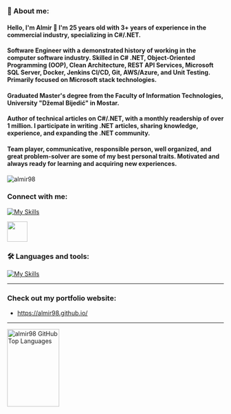 
### 📜 About me:

#### Hello, I'm Almir 👋 I'm 25 years old with 3+ years of experience in the commercial industry, specializing in C#/.NET.
#### Software Engineer with a demonstrated history of working in the computer software industry. Skilled in C# .NET, Object-Oriented Programming (OOP), Clean Architecture, REST API Services, Microsoft SQL Server, Docker, Jenkins CI/CD, Git, AWS/Azure, and Unit Testing. Primarily focused on Microsoft stack technologies.
#### Graduated Master's degree from the Faculty of Information Technologies, University "Džemal Bijedić"​ in Mostar.
#### Author of technical articles on C#/.NET, with a monthly readership of over 1 million. I participate in writing .NET articles, sharing knowledge, experience, and expanding the .NET community.
#### Team player, communicative, responsible person, well organized, and great problem-solver are some of my best personal traits. Motivated and always ready for learning and acquiring new experiences. 

<p align="left"> <img src="https://komarev.com/ghpvc/?username=almir98&label=Profile%20views&color=0e75b6&style=flat" alt="almir98" /> </p>

### Connect with me:

[![My Skills](https://skillicons.dev/icons?i=linkedin)](https://skillicons.dev)

<p>
  <a href="mailto:almir.tihak98@hotmail.com"><img src="https://techcommunity.microsoft.com/t5/image/serverpage/image-id/172206i70472167E79B9D0F/image-size/large?v=v2&px=999" height="47px" width:"47px"/></a>  
</p>

### 🛠️ Languages and tools:

[![My Skills](https://skillicons.dev/icons?i=cs,dotnet,cpp,c,postgres,azure,aws,git,github,docker,jenkins,postman,rabbitmq,redis,html,css,angular,bootstrap,arduino,visualstudio,vscode)](https://skillicons.dev)

---
### Check out my portfolio website:
- https://almir98.github.io/

---
<a href="https://github.com/almir98">
  <img width="49%" height="180em" src="https://github-readme-stats.vercel.app/api/top-langs/?username=almir98&theme=dark&layout=compact" alt="almir98 GitHub Top Languages" />
  
</a>
